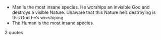  - Man is the most insane species. He worships an invisible God and destroys a visible Nature. Unaware that this Nature he’s destroying is this God he’s worshiping.
 - The Human is the most insane species.

2 quotes